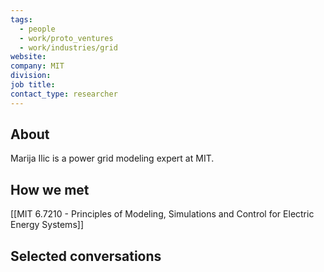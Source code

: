 ```yaml
---
tags:
  - people
  - work/proto_ventures
  - work/industries/grid
website: 
company: MIT
division: 
job title: 
contact_type: researcher
---
```

## About
Marija Ilic is a power grid modeling expert at MIT.

## How we met
[[MIT 6.7210 - Principles of Modeling, Simulations and Control for Electric Energy Systems]]

## Selected conversations
